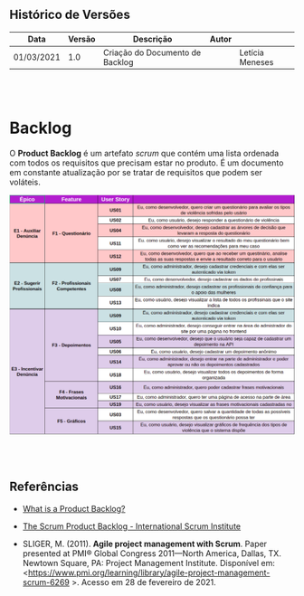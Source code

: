 ## Histórico de Versões


| Data  | Versão | Descrição  | Autor |   |
|---|---|---|---|---|
| 01/03/2021  | 1.0  | Criação do Documento de Backlog |   | Letícia Meneses  |

<br/> 
<br/> 

# Backlog

O **Product Backlog** é um artefato *scrum* que contém uma lista ordenada com todos os requisitos que precisam estar no produto. É um documento em constante atualização por se tratar de requisitos que podem ser voláteis.

![Product Backlog](../img/backlog.png)

<br/> 
<br/> 

## Referências

* [What is a Product Backlog?](https://www.scrum.org/resources/what-is-a-product-backlog)

* [The Scrum Product Backlog - International Scrum Institute](https://www.scrum-institute.org/The_Scrum_Product_Backlog.php) 

* SLIGER, M. (2011). **Agile project management with Scrum**. Paper presented at PMI® Global Congress 2011—North America, Dallas, TX. Newtown Square, PA: Project Management Institute. Disponível em: <https://www.pmi.org/learning/library/agile-project-management-scrum-6269 >. Acesso em 28 de fevereiro de 2021. 